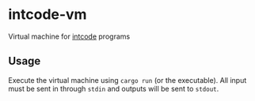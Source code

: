 # intcode-vm
Virtual machine for [intcode](https://adventofcode.com/2019/day/9) programs

## Usage
Execute the virtual machine using `cargo run` (or the executable). All input must be sent in through `stdin` and outputs will be sent to `stdout`.
